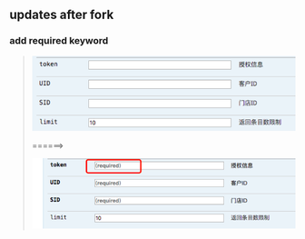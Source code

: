 updates after fork
--

### add required keyword

> ![](./figures/no-required-keyword.png)
> 
> ======>
>
> ![](./figures/required-keyword.png)
> 

